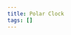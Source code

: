 ```yaml
---
title: Polar Clock
tags: []
---
```


<div id="polar-clock-div"></div>
<script src="https://d3js.org/d3.v5.min.js"></script>

<script>
{{tc('polar-clock.js')}}
</script>

